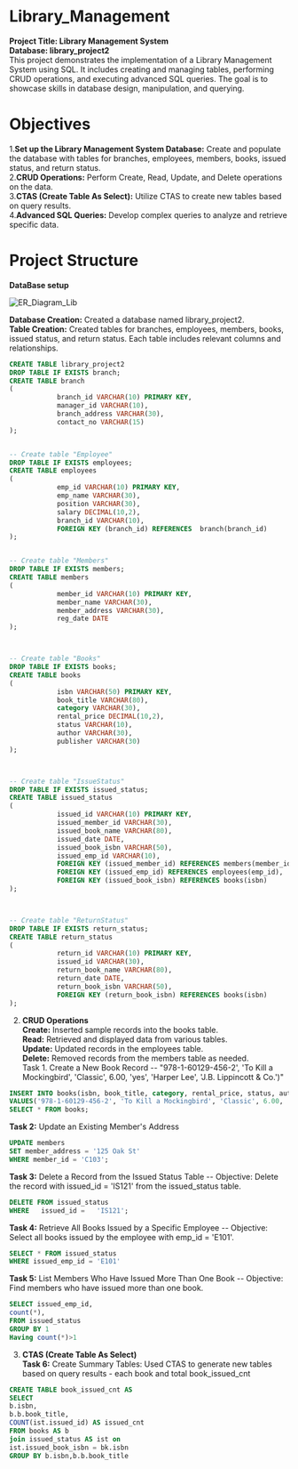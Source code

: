 # Library_Management  
**Project Title: Library Management System**   
**Database: library_project2**  
This project demonstrates the implementation of a Library Management System using SQL. It includes creating and managing tables, performing CRUD operations, and executing advanced SQL queries. The goal is to showcase skills in database design, manipulation, and querying.  

# Objectives
1.**Set up the Library Management System Database:** Create and populate the database with tables for branches, employees, members, books, issued status, and return status.  
2.**CRUD Operations:** Perform Create, Read, Update, and Delete operations on the data.  
3.**CTAS (Create Table As Select):** Utilize CTAS to create new tables based on query results.  
4.**Advanced SQL Queries:** Develop complex queries to analyze and retrieve specific data.  
# Project Structure
**DataBase setup**    

![ER_Diagram_Lib](https://github.com/user-attachments/assets/3fb0454f-fd2b-44d9-bc6d-05966ee1afd9)

**Database Creation:** Created a database named library_project2.    
**Table Creation:** Created tables for branches, employees, members, books, issued status, and return status. Each table includes relevant columns and relationships.    
``` SQL
CREATE TABLE library_project2
DROP TABLE IF EXISTS branch;
CREATE TABLE branch
(
            branch_id VARCHAR(10) PRIMARY KEY,
            manager_id VARCHAR(10),
            branch_address VARCHAR(30),
            contact_no VARCHAR(15)
);


-- Create table "Employee"
DROP TABLE IF EXISTS employees;
CREATE TABLE employees
(
            emp_id VARCHAR(10) PRIMARY KEY,
            emp_name VARCHAR(30),
            position VARCHAR(30),
            salary DECIMAL(10,2),
            branch_id VARCHAR(10),
            FOREIGN KEY (branch_id) REFERENCES  branch(branch_id)
);


-- Create table "Members"
DROP TABLE IF EXISTS members;
CREATE TABLE members
(
            member_id VARCHAR(10) PRIMARY KEY,
            member_name VARCHAR(30),
            member_address VARCHAR(30),
            reg_date DATE
);



-- Create table "Books"
DROP TABLE IF EXISTS books;
CREATE TABLE books
(
            isbn VARCHAR(50) PRIMARY KEY,
            book_title VARCHAR(80),
            category VARCHAR(30),
            rental_price DECIMAL(10,2),
            status VARCHAR(10),
            author VARCHAR(30),
            publisher VARCHAR(30)
);



-- Create table "IssueStatus"
DROP TABLE IF EXISTS issued_status;
CREATE TABLE issued_status
(
            issued_id VARCHAR(10) PRIMARY KEY,
            issued_member_id VARCHAR(30),
            issued_book_name VARCHAR(80),
            issued_date DATE,
            issued_book_isbn VARCHAR(50),
            issued_emp_id VARCHAR(10),
            FOREIGN KEY (issued_member_id) REFERENCES members(member_id),
            FOREIGN KEY (issued_emp_id) REFERENCES employees(emp_id),
            FOREIGN KEY (issued_book_isbn) REFERENCES books(isbn) 
);



-- Create table "ReturnStatus"
DROP TABLE IF EXISTS return_status;
CREATE TABLE return_status
(
            return_id VARCHAR(10) PRIMARY KEY,
            issued_id VARCHAR(30),
            return_book_name VARCHAR(80),
            return_date DATE,
            return_book_isbn VARCHAR(50),
            FOREIGN KEY (return_book_isbn) REFERENCES books(isbn)
);  
```
2. **CRUD Operations**  
**Create:** Inserted sample records into the books table.  
**Read:** Retrieved and displayed data from various tables.  
**Update:** Updated records in the employees table.  
**Delete:** Removed records from the members table as needed.  
Task 1. Create a New Book Record -- "978-1-60129-456-2', 'To Kill a Mockingbird', 'Classic', 6.00, 'yes', 'Harper Lee', 'J.B. Lippincott & Co.')"
```sql
INSERT INTO books(isbn, book_title, category, rental_price, status, author, publisher)
VALUES('978-1-60129-456-2', 'To Kill a Mockingbird', 'Classic', 6.00, 'yes', 'Harper Lee', 'J.B. Lippincott & Co.');
SELECT * FROM books;
```
**Task 2:** Update an Existing Member's Address  

```sql
UPDATE members
SET member_address = '125 Oak St'
WHERE member_id = 'C103';
```
**Task 3:** Delete a Record from the Issued Status Table -- Objective: Delete the record with issued_id = 'IS121' from the issued_status table.  
```sql
DELETE FROM issued_status
WHERE   issued_id =   'IS121';
``` 
**Task 4:** Retrieve All Books Issued by a Specific Employee -- Objective: Select all books issued by the employee with emp_id = 'E101'.  

```sql
SELECT * FROM issued_status
WHERE issued_emp_id = 'E101'
```
**Task 5:** List Members Who Have Issued More Than One Book -- Objective:  Find members who have issued more than one book. 
```sql
SELECT issued_emp_id,
count(*),
FROM issued_status
GROUP BY 1
Having count(*)>1
```
3. **CTAS (Create Table As Select)**    
   **Task 6:** Create Summary Tables: Used CTAS to generate new tables based on query results - each book and total book_issued_cnt  
```sql
CREATE TABLE book_issued_cnt AS
SELECT
b.isbn,
b.b.book_title,
COUNT(ist.issued_id) AS issued_cnt
FROM books AS b
join issued_status AS ist on
ist.issued_book_isbn = bk.isbn
GROUP BY b.isbn,b.b.book_title
```
